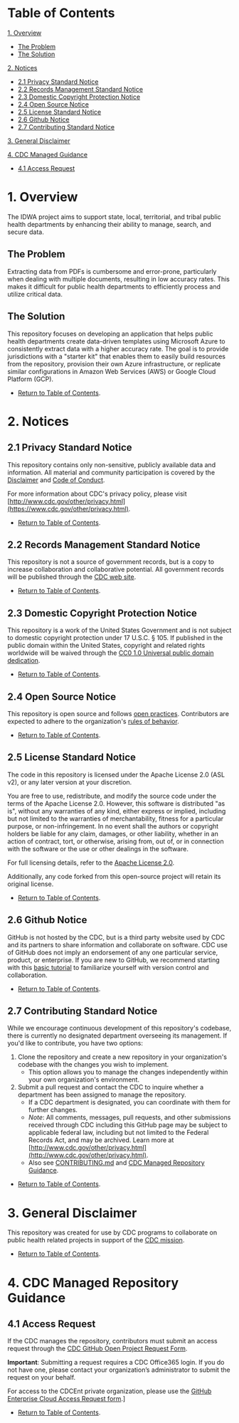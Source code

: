 # Table of Contents
[1. Overview](#1-overview)
- [The Problem](#the-problem)
- [The Solution](#the-solution)

[2. Notices](#2-notices)
- [2.1 Privacy Standard Notice](#21-privacy-standard-notice)
- [2.2 Records Management Standard Notice](#22-records-management-standard-notice)
- [2.3 Domestic Copyright Protection Notice](#23-domestic-copyright-protection-notice)
- [2.4 Open Source Notice](#24-open-source-notice)
- [2.5 License Standard Notice](#25-license-standard-notice)
- [2.6 Github Notice](#26-github-notice)
- [2.7 Contributing Standard Notice](#27-contributing-standard-notice)

[3. General Disclaimer](#3-general-disclaimer)

[4. CDC Managed Guidance](#4-cdc-managed-repository-guidance)
- [4.1 Access Request](#41-access-request)

# 1. Overview
The IDWA project aims to support state, local, territorial, and tribal public health departments by enhancing their ability to manage, search, and secure data.  

## The Problem

Extracting data from PDFs is cumbersome and error-prone, particularly when dealing with multiple documents, resulting in low accuracy rates. This makes it difficult for public health departments to efficiently process and utilize critical data.

## The Solution

This repository focuses on developing an application that helps public health departments create data-driven templates using Microsoft Azure to consistently extract data with a higher accuracy rate. The goal is to provide jurisdictions with a "starter kit" that enables them to easily build resources from the repository, provision their own Azure infrastructure, or replicate similar configurations in Amazon Web Services (AWS) or Google Cloud Platform (GCP).

+ [Return to Table of Contents](#table-of-contents).

# 2. Notices

## 2.1 Privacy Standard Notice

This repository contains only non-sensitive, publicly available data and information. All material and community participation is covered by the [Disclaimer](DISCLAIMER.md) and [Code of Conduct](code-of-conduct.md).

For more information about CDC's privacy policy, please visit [http://www.cdc.gov/other/privacy.html](https://www.cdc.gov/other/privacy.html).

+ [Return to Table of Contents](#table-of-contents).

## 2.2 Records Management Standard Notice

This repository is not a source of government records, but is a copy to increase
collaboration and collaborative potential. All government records will be
published through the [CDC web site](http://www.cdc.gov).

+ [Return to Table of Contents](#table-of-contents).


## 2.3 Domestic Copyright Protection Notice

This repository is a work of the United States Government and is not subject to domestic copyright protection under 17 U.S.C. § 105. If published in the public domain within the United States, copyright and related rights worldwide will be waived through the [CC0 1.0 Universal public domain dedication](https://creativecommons.org/publicdomain/zero/1.0/).

+ [Return to Table of Contents](#table-of-contents).

## 2.4 Open Source Notice

This repository is open source and follows [open practices](open_practices.md).  Contributors are expected to adhere to the organization's [rules of behavior](rules_of_behavior.md).  

+ [Return to Table of Contents](#table-of-contents).

## 2.5 License Standard Notice

The code in this repository is licensed under the Apache License 2.0 (ASL v2), or any later version at your discretion.

You are free to use, redistribute, and modify the source code under the terms of the Apache License 2.0. However, this software is distributed "as is", without any warranties of any kind, either express or implied, including but not limited to the warranties of merchantability, fitness for a particular purpose, or non-infringement. In no event shall the authors or copyright holders be liable for any claim, damages, or other liability, whether in an action of contract, tort, or otherwise, arising from, out of, or in connection with the software or the use or other dealings in the software.

For full licensing details, refer to the [Apache License 2.0](http://www.apache.org/licenses/LICENSE-2.0.html).

Additionally, any code forked from this open-source project will retain its original license.

+ [Return to Table of Contents](#table-of-contents).

## 2.6 Github Notice

GitHub is not hosted by the CDC, but is a third party website used by CDC and its partners to share information and collaborate on software. CDC use of GitHub does not imply an endorsement of any one particular service, product, or enterprise. If you are new to GitHub, we recommend starting with this
[basic tutorial](https://help.github.com/articles/set-up-git) to familiarize yourself with version control and collaboration.  

+ [Return to Table of Contents](#table-of-contents).

## 2.7 Contributing Standard Notice

While we encourage continuous development of this repository's codebase, there is currently no designated department overseeing its management. If you'd like to contribute, you have two options:

1. Clone the repository and create a new repository in your organization's codebase with the changes you wish to implement.
   - This option allows you to manage the changes independently within your own organization's environment.
2. Submit a pull request and contact the CDC to inquire whether a department has been assigned to manage the repository.
   - If a CDC department is designated, you can coordinate with them for further changes.
   - _Note_: All comments, messages, pull requests, and other submissions received through
CDC including this GitHub page may be subject to applicable federal law, including but not limited to the Federal Records Act, and may be archived. Learn more at [http://www.cdc.gov/other/privacy.html](http://www.cdc.gov/other/privacy.html).
   - Also see [CONTRIBUTING.md](docs/CONTRIBUTING.md) and [CDC Managed Repository Guidance](#4-cdc-managed-repository-guidance).

+ [Return to Table of Contents](#table-of-contents).

# 3. General Disclaimer

This repository was created for use by CDC programs to collaborate on public health related projects in support of the [CDC mission](https://www.cdc.gov/about/organization/mission.htm).  

+ [Return to Table of Contents](#table-of-contents).

# 4. CDC Managed Repository Guidance 
## 4.1 Access Request 

If the CDC manages the repository, contributors must submit an access request through the [CDC GitHub Open Project Request Form](https://forms.office.com/Pages/ResponsePage.aspx?id=aQjnnNtg_USr6NJ2cHf8j44WSiOI6uNOvdWse4I-C2NUNk43NzMwODJTRzA4NFpCUk1RRU83RTFNVi4u).  

**Important**: Submitting a request requires a CDC Office365 login. If you do not have one, please contact your organization’s administrator to submit the request on your behalf.

For access to the CDCEnt private organization, please use the [GitHub Enterprise Cloud Access Request form](https://forms.office.com/Pages/ResponsePage.aspx?id=aQjnnNtg_USr6NJ2cHf8j44WSiOI6uNOvdWse4I-C2NUQjVJVDlKS1c0SlhQSUxLNVBaOEZCNUczVS4u).]

+ [Return to Table of Contents](#table-of-contents).